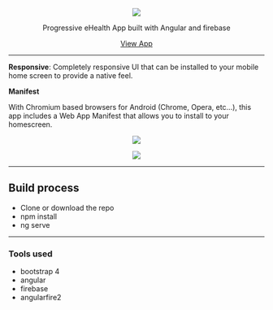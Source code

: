 <p align="center">
  <img src="https://github.com/surazzarus/e-health-app/blob/master/src/assets/icons/android-chrome-192x192.png">
</p>
<p align="center">Progressive eHealth App built with Angular and firebase</p>
<p align="center"><a target="_blank" href="https://e-health-app.firebaseapp.com">View App</a></p>

<hr>

<strong>Responsive</strong>: Completely responsive UI that can be installed to your mobile home screen to provide a native feel.

<strong>Manifest</strong>
<p>With Chromium based browsers for Android (Chrome, Opera, etc...), this app includes a Web App Manifest that allows you to install to your homescreen.</p>

<p align="center">
  <img src="https://github.com/surazzarus/e-health-app/blob/master/src/assets/img/home-screen-with-mobile.jpg">
</p>

<p align="center">
  <img src="https://github.com/surazzarus/e-health-app/blob/master/src/assets/img/app-screenshot-with-mobile.jpg">
</p>

<hr>

<h2>Build process</h2>
<ul>
<li>Clone or download the repo</li>
<li>npm install</li>
<li>ng serve</li>
</ul>

<hr>
<h3>Tools used</h3>

<ul>
<li>bootstrap 4</li>
<li>angular</li>
<li>firebase</li>
<li>angularfire2</li>
</ul>
